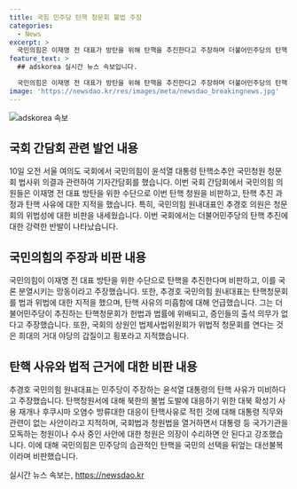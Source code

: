 ```yaml
---
title: 국힘 민주당 탄핵 청문회 불법 주장
categories:
  - News
excerpt: >
  국민의힘은 이재명 전 대표가 방탄을 위해 탄핵을 추진한다고 주장하며 더불어민주당의 탄핵 추진을 비판합니다. 또한, 탄핵 과정이 법에 위배되고 사유가 미흡하다고 지적하며, 청문회가 거대야당의 갑질이고 횡포라고 비난했습니다. 또한, 대통령 직무와 무관한 사안이 탄핵 사유로 제시되고 있다는 점을 비판하고, 민주당의 탄핵은 국민의 선택을 뒤엎는 것으로 지적하며 분열과 정쟁을 일으킨다고 주장했습니다.
feature_text: >
  ## adskorea 실시간 뉴스 속보입니다.

  국민의힘은 이재명 전 대표가 방탄을 위해 탄핵을 추진한다고 주장하며 더불어민주당의 탄핵 추진을 비판합니다. 또한, 탄핵 과정이 법에 위배되고 사유가 미흡하다고 지적하며, 청문회가 거대야당의 갑질이고 횡포라고 비난했습니다. 또한, 대통령 직무와 무관한 사안이 탄핵 사유로 제시되고 있다는 점을 비판하고, 민주당의 탄핵은 국민의 선택을 뒤엎는 것으로 지적하며 분열과 정쟁을 일으킨다고 주장했습니다.
image: 'https://newsdao.kr/res/images/meta/newsdao_breakingnews.jpg'
---
```


<p><img src="https://newsdao.kr/res/images/meta/newsdao_breakingnews.jpg" alt="adskorea 속보" /></p>

<h2 data-ke-size="size26">국회 간담회 관련 발언 내용</h2>

<p data-ke-size="size16">10일 오전 서울 여의도 국회에서 국민의힘이 윤석열 대통령 탄핵소추안 국민청원 청문회 법사위 의결과 관련하여 기자간담회를 했습니다. 이번 국회 간담회에서 국민의힘 의원들은 이재명 전 대표 방탄을 위한 수단으로 이번 탄핵 청원을 비판하고, 탄핵 추진 과정과 탄핵 사유에 대한 지적을 했습니다. 특히, 국민의힘 원내대표인 추경호 의원은 청문회의 위법성에 대한 비판을 내세웠습니다. 이번 국회에서는 더불어민주당의 탄핵 추진에 대한 강력한 반발이 나타났습니다.</p>

<h2 data-ke-size="size26">국민의힘의 주장과 비판 내용</h2>

<p data-ke-size="size16">국민의힘이 이재명 전 대표 방탄을 위한 수단으로 탄핵을 추진한다며 비판하고, 이를 국론 분열시키는 망동이라고 주장했습니다. 또한, 추경호 국민의힘 원내대표는 탄핵청문회를 법과 위법에 대한 지적을 했으며, 탄핵 사유의 미흡함에 대해 언급했습니다. 그는 더불어민주당이 추진하는 탄핵청문회가 헌법과 법률에 위배되고, 증인들의 출석 의무가 없다고 주장했습니다. 또한, 국회의 상원인 법제사법위원회가 위법적 청문회를 연다는 것은 희대의 거대 야당의 갑질이고 횡포라고 지적했습니다.</p>

<h2 data-ke-size="size26">탄핵 사유와 법적 근거에 대한 비판 내용</h2>

<p data-ke-size="size16">추경호 국민의힘 원내대표는 민주당이 주장하는 윤석열 대통령의 탄핵 사유가 미비하다고 주장했습니다. 탄핵청원서에 대해 북한의 불법 도발에 대응하기 위한 대북 확성기 사용 재개나 후쿠시마 오염수 방류대한 대응이 탄핵사유로 적힌 것에 대해 대통령 직무와 관련이 없는 사안이라고 지적하며, 국회법과 청원법을 열거하면서 대통령 등 국가기관을 모독하는 청원이나 수사 중인 사안에 대한 청원은 의장이 수리하면 안 된다고 강조했습니다. 이에 대해 국민의힘은 민주당의 습관적인 탄핵을 국민의 선택을 뒤엎는 대선불복이라며 비판했습니다.</p>
실시간 뉴스 속보는, <a href="https://newsdao.kr" rel="dofollow">https://newsdao.kr</a>


